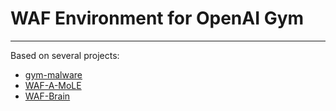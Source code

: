# WAF Environment for OpenAI Gym
**************************

Based on several projects:
- [gym-malware](https://github.com/endgameinc/gym-malware)
- [WAF-A-MoLE](https://github.com/AvalZ/waf-a-mole)
- [WAF-Brain](https://github.com/BBVA/waf-brain)

